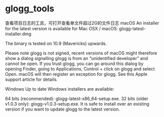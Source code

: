 # glogg_tools
查看项目日志的工具，可打开查看单文件超过2G的文件日志
 macOS
An installer for the latest version is available for Mac OSX / macOS: glogg-latest-installer.dmg

The binary is tested on 10.9 (Mavericks) upwards.

Please note glogg is not signed, recent versions of macOS might therefore show a dialog signalling glogg is from an “unidentified developer” and cannot be open. If you trust glogg, you can go around this dialog by opening Finder, going to Applications, Control + click on glogg and select Open. macOS will then register an exception for glogg. See this Apple support article for details.

 Windows
Up to date Windows installers are available:

64 bits (recommended): glogg-latest-x86_64-setup.exe.
32 bits (older v1.0.3 only): glogg-v1.0.3-setup.exe.
It is safe to install over an existing version if you want to update glogg to the latest version.
 

